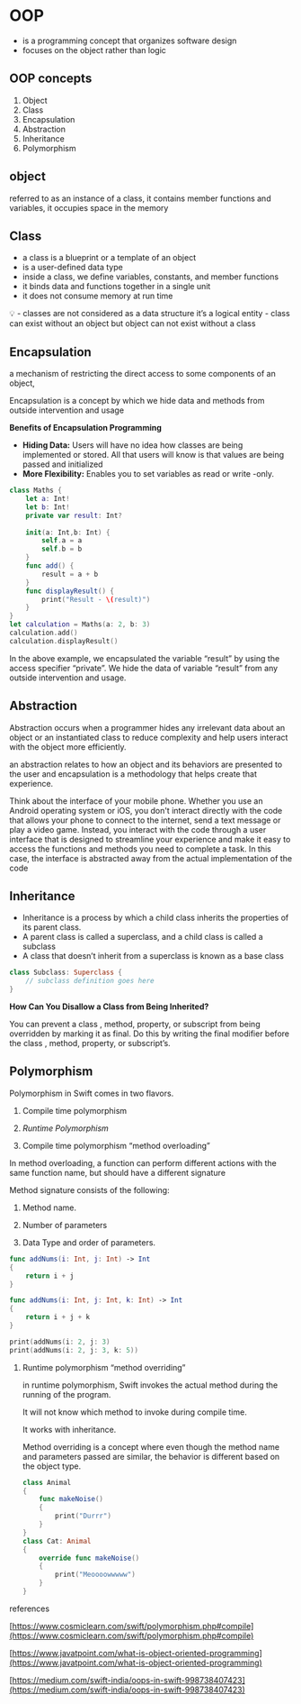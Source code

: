 # OOP

- is a  programming concept that organizes software design
- focuses on the object rather than logic

## OOP concepts

1. Object
2. Class
3. Encapsulation
4. Abstraction
5. Inheritance
6. Polymorphism

## object

referred to as an instance of a class, it contains member functions and variables, it occupies  space in the memory

## Class

- a class is a blueprint or a template of an object
- is a user-defined data type
- inside a class, we define variables, constants, and member functions
- it binds data and functions together in a single unit
- it does not consume memory at run time

<aside>
💡 - classes are not considered as a data structure it’s a logical entity
- class can exist without an object but object can not exist without a class

</aside>

## ****Encapsulation****

a mechanism of restricting the direct access to some components of an object,

Encapsulation is a concept by which we hide data and methods from outside intervention and usage

****Benefits of Encapsulation Programming****

- **Hiding Data:** Users will have no idea how classes are being implemented or stored. All that users will know is that values are being passed and initialized
- **More Flexibility:** Enables you to set variables as read or write -only.

```swift
class Maths {    
    let a: Int!
    let b: Int!
    private var result: Int?
   
    init(a: Int,b: Int) {
        self.a = a
        self.b = b
    }
    func add() {
        result = a + b
    }
    func displayResult() {
        print("Result - \(result)")
    }
}
let calculation = Maths(a: 2, b: 3)
calculation.add()
calculation.displayResult()
```

In the above example, we encapsulated the variable “result” by using the access specifier “private”. We hide the data of variable “result” from any outside intervention and usage.

## ****Abstraction****

Abstraction occurs when a programmer hides any irrelevant data about an object or an instantiated class to reduce complexity and help users interact with the object more efficiently.

an abstraction relates to how an object and its behaviors are presented to the user and encapsulation is a methodology that helps create that experience.

Think about the interface of your mobile phone. Whether you use an Android operating system or iOS, you don't interact directly with the code that allows your phone to connect to the internet, send a text message or play a video game. Instead, you interact with the code through a user interface that is designed to streamline your experience and make it easy to access the functions and methods you need to complete a task. In this case, the interface is abstracted away from the actual implementation of the code

## Inheritance

- Inheritance is a process by which a child class inherits the properties of its parent class.
- A parent class is called a superclass, and a child class is called a subclass
- A class that doesn’t inherit from a superclass is known as a base class

```swift
class Subclass: Superclass {
    // subclass definition goes here
}
```

**How Can You Disallow a Class from Being Inherited?**

You can prevent a class , method, property, or subscript from being overridden by marking it as final. Do this by writing the final modifier before the class , method, property, or subscript’s.

## Polymorphism

Polymorphism in Swift comes in two flavors.

1. Compile time polymorphism

1. *Runtime Polymorphism*

1. Compile time polymorphism “method overloading”

In method overloading, a function can perform different actions with the same function name, but should have a different signature

Method signature consists of the following:

1. Method name.

2. Number of parameters

3. Data Type and order of parameters.

```swift
func addNums(i: Int, j: Int) -> Int
{
	return i + j
}

func addNums(i: Int, j: Int, k: Int) -> Int
{
	return i + j + k
}

print(addNums(i: 2, j: 3)
print(addNums(i: 2, j: 3, k: 5))
```

1. Runtime polymorphism “method overriding”
    
    in runtime polymorphism, Swift invokes the actual method during the running of the program.
    
    It will not know which method to invoke during compile time.
    
    It works with inheritance.
    
    Method overriding is a concept where even though the method name and parameters passed are similar, the behavior is different based on the object type.
    
    ```swift
    class Animal 
    {
    	func makeNoise()
    	{
    		print("Durrr")
    	}
    }
    class Cat: Animal 
    {
    	override func makeNoise()
    	{
    		print("Meoooowwwww")
    	}
    }
    ```
    

references

[https://www.cosmiclearn.com/swift/polymorphism.php#compile](https://www.cosmiclearn.com/swift/polymorphism.php#compile)

[https://www.javatpoint.com/what-is-object-oriented-programming](https://www.javatpoint.com/what-is-object-oriented-programming)

[https://medium.com/swift-india/oops-in-swift-998738407423](https://medium.com/swift-india/oops-in-swift-998738407423)
